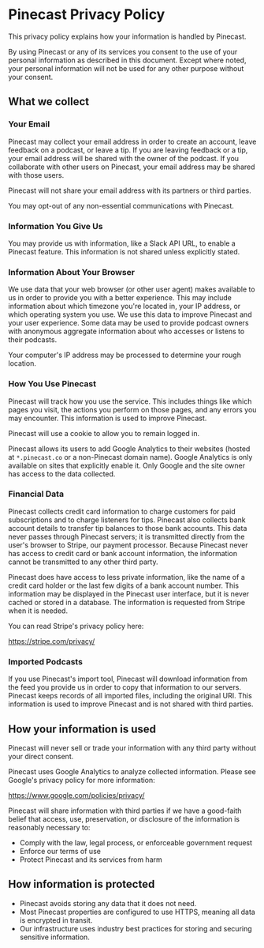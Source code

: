 # Pinecast Privacy Policy

This privacy policy explains how your information is handled by Pinecast.

By using Pinecast or any of its services you consent to the use of your personal information as described in this document. Except where noted, your personal information will not be used for any other purpose without your consent.

## What we collect

### Your Email

Pinecast may collect your email address in order to create an account, leave feedback on a podcast, or leave a tip. If you are leaving feedback or a tip, your email address will be shared with the owner of the podcast. If you collaborate with other users on Pinecast, your email address may be shared with those users.

Pinecast will not share your email address with its partners or third parties.

You may opt-out of any non-essential communications with Pinecast.

### Information You Give Us

You may provide us with information, like a Slack API URL, to enable a Pinecast feature. This information is not shared unless explicitly stated.

### Information About Your Browser

We use data that your web browser (or other user agent) makes available to us in order to provide you with a better experience. This may include information about which timezone you're located in, your IP address, or which operating system you use. We use this data to improve Pinecast and your user experience. Some data may be used to provide podcast owners with anonymous aggregate information about who accesses or listens to their podcasts.

Your computer's IP address may be processed to determine your rough location.

### How You Use Pinecast

Pinecast will track how you use the service. This includes things like which pages you visit, the actions you perform on those pages, and any errors you may encounter. This information is used to improve Pinecast.

Pinecast will use a cookie to allow you to remain logged in.

Pinecast allows its users to add Google Analytics to their websites (hosted at `*.pinecast.co` or a non-Pinecast domain name). Google Analytics is only available on sites that explicitly enable it. Only Google and the site owner has access to the data collected.

### Financial Data

Pinecast collects credit card information to charge customers for paid subscriptions and to charge listeners for tips. Pinecast also collects bank account details to transfer tip balances to those bank accounts. This data never passes through Pinecast servers; it is transmitted directly from the user's browser to Stripe, our payment processor. Because Pinecast never has access to credit card or bank account information, the information cannot be transmitted to any other third party.

Pinecast does have access to less private information, like the name of a credit card holder or the last few digits of a bank account number. This information may be displayed in the Pinecast user interface, but it is never cached or stored in a database. The information is requested from Stripe when it is needed.

You can read Stripe's privacy policy here:

https://stripe.com/privacy/

### Imported Podcasts

If you use Pinecast's import tool, Pinecast will download information from the feed you provide us in order to copy that information to our servers. Pinecast keeps records of all imported files, including the original URI. This information is used to improve Pinecast and is not shared with third parties.


## How your information is used

Pinecast will never sell or trade your information with any third party without your direct consent.

Pinecast uses Google Analytics to analyze collected information. Please see Google's privacy policy for more information:

https://www.google.com/policies/privacy/

Pinecast will share information with third parties if we have a good-faith belief that access, use, preservation, or disclosure of the information is reasonably necessary to:

- Comply with the law, legal process, or enforceable government request
- Enforce our terms of use
- Protect Pinecast and its services from harm

## How information is protected

- Pinecast avoids storing any data that it does not need.
- Most Pinecast properties are configured to use HTTPS, meaning all data is encrypted in transit.
- Our infrastructure uses industry best practices for storing and securing sensitive information.
